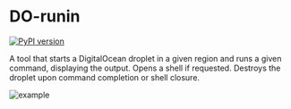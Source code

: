 DO-runin
========

[![PyPI version](https://badge.fury.io/py/DO_runin.svg)](https://badge.fury.io/py/DO_runin)

A tool that starts a DigitalOcean droplet in a given region and runs a 
given command, displaying the output. Opens a shell if requested. 
Destroys the droplet upon command completion or shell closure.

![example](http://i.imgur.com/qfJ5pQJ.gif)
